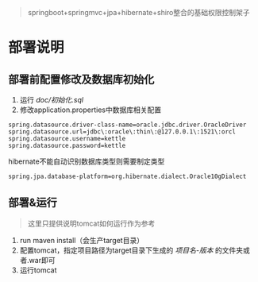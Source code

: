 > springboot+springmvc+jpa+hibernate+shiro整合的基础权限控制架子

# 部署说明
## 部署前配置修改及数据库初始化
1. 运行
*doc/初始化.sql*
1. 修改application.properties中数据库相关配置
```
spring.datasource.driver-class-name=oracle.jdbc.driver.OracleDriver
spring.datasource.url=jdbc\:oracle\:thin\:@127.0.0.1\:1521\:orcl
spring.datasource.username=kettle
spring.datasource.password=kettle
```
hibernate不能自动识别数据库类型则需要制定类型
```
spring.jpa.database-platform=org.hibernate.dialect.Oracle10gDialect
```

## 部署&运行
> 这里只提供说明tomcat如何运行作为参考

1. run maven install（会生产target目录）
1. 配置tomcat，指定项目路径为target目录下生成的
*项目名-版本*
的文件夹或者.war即可
1. 运行tomcat
